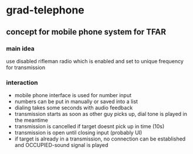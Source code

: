 # grad-telephone

## concept for mobile phone system for TFAR

### main idea
use disabled rifleman radio which is enabled and set to unique frequency for transmission

### interaction
* mobile phone interface is used for number input
* numbers can be put in manually or saved into a list
* dialing takes some seconds with audio feedback
* transmission starts as soon as other guy picks up, dial tone is played in the meantime
* transmission is cancelled if target doesnt pick up in time (10s)
* transmission is open until closing input (probably UI)
* if target is already in a transmission, no connection can be established and OCCUPIED-sound signal is played
